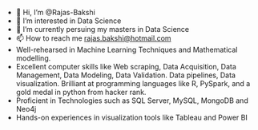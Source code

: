 
- 👋 Hi, I’m @Rajas-Bakshi
- 👀 I’m interested in Data Science 
- 🌱 I’m currently persuing my masters in Data Science  
- 📫 How to reach me rajas.bakshi@hotmail.com
-    Well-rehearsed in Machine Learning Techniques and Mathematical modelling. 
-    Excellent computer skills like Web scraping, Data Acquisition, Data Management, Data Modeling, Data Validation. Data pipelines, Data visualization. Brilliant at programming languages like R, PySpark, and a gold medal in python from hacker rank.
-    Proficient in Technologies such as SQL Server, MySQL, MongoDB and Neo4j
-    Hands-on experiences in visualization tools like Tableau and Power BI

